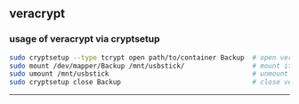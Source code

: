 ## veracrypt

### usage of veracrypt via cryptsetup

```bash
sudo cryptsetup --type tcrypt open path/to/container Backup  # open veracrypt container and named it 'Backup'
sudo mount /dev/mapper/Backup /mnt/usbstick/                 # mount it
sudo umount /mnt/usbstick                                    # unmount
sudo cryptsetup close Backup                                 # close veracrypt container
```


---
